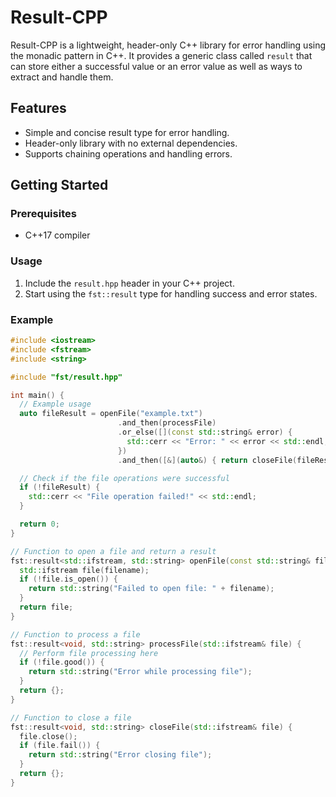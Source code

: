 # Result-CPP

Result-CPP is a lightweight, header-only C++ library for error handling using the monadic pattern in C++. It provides a generic class called `result` that can store either a successful value or an error value as well as ways to extract and handle them.

## Features

- Simple and concise result type for error handling.
- Header-only library with no external dependencies.
- Supports chaining operations and handling errors.

## Getting Started

### Prerequisites

- C++17 compiler

### Usage

1. Include the `result.hpp` header in your C++ project.
2. Start using the `fst::result` type for handling success and error states.

### Example

```cpp
#include <iostream>
#include <fstream>
#include <string>

#include "fst/result.hpp"

int main() {
  // Example usage
  auto fileResult = openFile("example.txt")
                        .and_then(processFile)
                        .or_else([](const std::string& error) {
                          std::cerr << "Error: " << error << std::endl;
                        })
                        .and_then([&](auto&) { return closeFile(fileResult.value()); });

  // Check if the file operations were successful
  if (!fileResult) {
    std::cerr << "File operation failed!" << std::endl;
  }

  return 0;
}
```

```cpp
// Function to open a file and return a result
fst::result<std::ifstream, std::string> openFile(const std::string& filename) {
  std::ifstream file(filename);
  if (!file.is_open()) {
    return std::string("Failed to open file: " + filename);
  }
  return file;
}

// Function to process a file
fst::result<void, std::string> processFile(std::ifstream& file) {
  // Perform file processing here
  if (!file.good()) {
    return std::string("Error while processing file");
  }
  return {};
}

// Function to close a file
fst::result<void, std::string> closeFile(std::ifstream& file) {
  file.close();
  if (file.fail()) {
    return std::string("Error closing file");
  }
  return {};
}
```